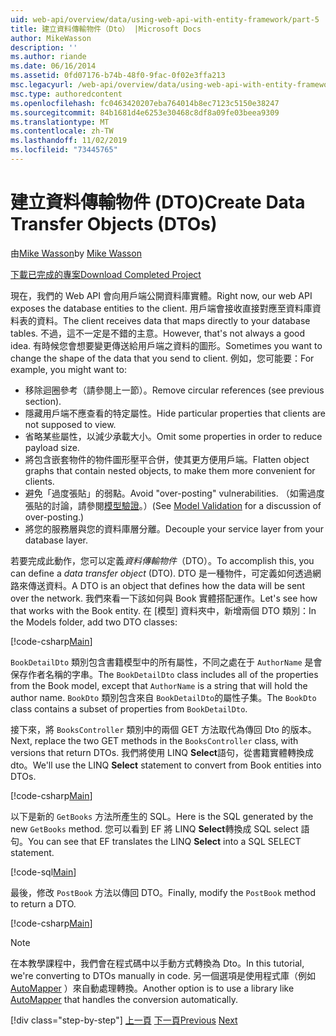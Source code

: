 ```yaml
---
uid: web-api/overview/data/using-web-api-with-entity-framework/part-5
title: 建立資料傳輸物件（Dto） |Microsoft Docs
author: MikeWasson
description: ''
ms.author: riande
ms.date: 06/16/2014
ms.assetid: 0fd07176-b74b-48f0-9fac-0f02e3ffa213
msc.legacyurl: /web-api/overview/data/using-web-api-with-entity-framework/part-5
msc.type: authoredcontent
ms.openlocfilehash: fc0463420207eba764014b8ec7123c5150e38247
ms.sourcegitcommit: 84b1681d4e6253e30468c8df8a09fe03beea9309
ms.translationtype: MT
ms.contentlocale: zh-TW
ms.lasthandoff: 11/02/2019
ms.locfileid: "73445765"
---
```

# <a name="create-data-transfer-objects-dtos"></a><span data-ttu-id="8e067-102">建立資料傳輸物件 (DTO)</span><span class="sxs-lookup"><span data-stu-id="8e067-102">Create Data Transfer Objects (DTOs)</span></span>

<span data-ttu-id="8e067-103">由[Mike Wasson](https://github.com/MikeWasson)</span><span class="sxs-lookup"><span data-stu-id="8e067-103">by [Mike Wasson](https://github.com/MikeWasson)</span></span>

[<span data-ttu-id="8e067-104">下載已完成的專案</span><span class="sxs-lookup"><span data-stu-id="8e067-104">Download Completed Project</span></span>](https://github.com/MikeWasson/BookService)

<span data-ttu-id="8e067-105">現在，我們的 Web API 會向用戶端公開資料庫實體。</span><span class="sxs-lookup"><span data-stu-id="8e067-105">Right now, our web API exposes the database entities to the client.</span></span> <span data-ttu-id="8e067-106">用戶端會接收直接對應至資料庫資料表的資料。</span><span class="sxs-lookup"><span data-stu-id="8e067-106">The client receives data that maps directly to your database tables.</span></span> <span data-ttu-id="8e067-107">不過，這不一定是不錯的主意。</span><span class="sxs-lookup"><span data-stu-id="8e067-107">However, that's not always a good idea.</span></span> <span data-ttu-id="8e067-108">有時候您會想要變更傳送給用戶端之資料的圖形。</span><span class="sxs-lookup"><span data-stu-id="8e067-108">Sometimes you want to change the shape of the data that you send to client.</span></span> <span data-ttu-id="8e067-109">例如，您可能要：</span><span class="sxs-lookup"><span data-stu-id="8e067-109">For example, you might want to:</span></span>

- <span data-ttu-id="8e067-110">移除迴圈參考（請參閱上一節）。</span><span class="sxs-lookup"><span data-stu-id="8e067-110">Remove circular references (see previous section).</span></span>
- <span data-ttu-id="8e067-111">隱藏用戶端不應查看的特定屬性。</span><span class="sxs-lookup"><span data-stu-id="8e067-111">Hide particular properties that clients are not supposed to view.</span></span>
- <span data-ttu-id="8e067-112">省略某些屬性，以減少承載大小。</span><span class="sxs-lookup"><span data-stu-id="8e067-112">Omit some properties in order to reduce payload size.</span></span>
- <span data-ttu-id="8e067-113">將包含嵌套物件的物件圖形壓平合併，使其更方便用戶端。</span><span class="sxs-lookup"><span data-stu-id="8e067-113">Flatten object graphs that contain nested objects, to make them more convenient for clients.</span></span>
- <span data-ttu-id="8e067-114">避免「過度張貼」的弱點。</span><span class="sxs-lookup"><span data-stu-id="8e067-114">Avoid "over-posting" vulnerabilities.</span></span> <span data-ttu-id="8e067-115">（如需過度張貼的討論，請參閱[模型驗證](../../formats-and-model-binding/model-validation-in-aspnet-web-api.md)。）</span><span class="sxs-lookup"><span data-stu-id="8e067-115">(See [Model Validation](../../formats-and-model-binding/model-validation-in-aspnet-web-api.md) for a discussion of over-posting.)</span></span>
- <span data-ttu-id="8e067-116">將您的服務層與您的資料庫層分離。</span><span class="sxs-lookup"><span data-stu-id="8e067-116">Decouple your service layer from your database layer.</span></span>

<span data-ttu-id="8e067-117">若要完成此動作，您可以定義*資料傳輸物件*（DTO）。</span><span class="sxs-lookup"><span data-stu-id="8e067-117">To accomplish this, you can define a *data transfer object* (DTO).</span></span> <span data-ttu-id="8e067-118">DTO 是一種物件，可定義如何透過網路來傳送資料。</span><span class="sxs-lookup"><span data-stu-id="8e067-118">A DTO is an object that defines how the data will be sent over the network.</span></span> <span data-ttu-id="8e067-119">我們來看一下該如何與 Book 實體搭配運作。</span><span class="sxs-lookup"><span data-stu-id="8e067-119">Let's see how that works with the Book entity.</span></span> <span data-ttu-id="8e067-120">在 [模型] 資料夾中，新增兩個 DTO 類別：</span><span class="sxs-lookup"><span data-stu-id="8e067-120">In the Models folder, add two DTO classes:</span></span>

[!code-csharp[Main](part-5/samples/sample1.cs)]

<span data-ttu-id="8e067-121">`BookDetailDto` 類別包含書籍模型中的所有屬性，不同之處在于 `AuthorName` 是會保存作者名稱的字串。</span><span class="sxs-lookup"><span data-stu-id="8e067-121">The `BookDetailDto` class includes all of the properties from the Book model, except that `AuthorName` is a string that will hold the author name.</span></span> <span data-ttu-id="8e067-122">`BookDto` 類別包含來自 `BookDetailDto`的屬性子集。</span><span class="sxs-lookup"><span data-stu-id="8e067-122">The `BookDto` class contains a subset of properties from `BookDetailDto`.</span></span>

<span data-ttu-id="8e067-123">接下來，將 `BooksController` 類別中的兩個 GET 方法取代為傳回 Dto 的版本。</span><span class="sxs-lookup"><span data-stu-id="8e067-123">Next, replace the two GET methods in the `BooksController` class, with versions that return DTOs.</span></span> <span data-ttu-id="8e067-124">我們將使用 LINQ **Select**語句，從書籍實體轉換成 dto。</span><span class="sxs-lookup"><span data-stu-id="8e067-124">We'll use the LINQ **Select** statement to convert from Book entities into DTOs.</span></span>

[!code-csharp[Main](part-5/samples/sample2.cs)]

<span data-ttu-id="8e067-125">以下是新的 `GetBooks` 方法所產生的 SQL。</span><span class="sxs-lookup"><span data-stu-id="8e067-125">Here is the SQL generated by the new `GetBooks` method.</span></span> <span data-ttu-id="8e067-126">您可以看到 EF 將 LINQ **Select**轉換成 SQL select 語句。</span><span class="sxs-lookup"><span data-stu-id="8e067-126">You can see that EF translates the LINQ **Select** into a SQL SELECT statement.</span></span>

[!code-sql[Main](part-5/samples/sample3.sql)]

<span data-ttu-id="8e067-127">最後，修改 `PostBook` 方法以傳回 DTO。</span><span class="sxs-lookup"><span data-stu-id="8e067-127">Finally, modify the `PostBook` method to return a DTO.</span></span>

[!code-csharp[Main](part-5/samples/sample4.cs)]

> [!NOTE]
> <span data-ttu-id="8e067-128">在本教學課程中，我們會在程式碼中以手動方式轉換為 Dto。</span><span class="sxs-lookup"><span data-stu-id="8e067-128">In this tutorial, we're converting to DTOs manually in code.</span></span> <span data-ttu-id="8e067-129">另一個選項是使用程式庫（例如[AutoMapper](http://automapper.org/) ）來自動處理轉換。</span><span class="sxs-lookup"><span data-stu-id="8e067-129">Another option is to use a library like [AutoMapper](http://automapper.org/) that handles the conversion automatically.</span></span>
> 
> [!div class="step-by-step"]
> <span data-ttu-id="8e067-130">[上一頁](part-4.md)
> [下一頁](part-6.md)</span><span class="sxs-lookup"><span data-stu-id="8e067-130">[Previous](part-4.md)
[Next](part-6.md)</span></span>
